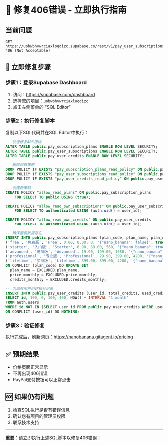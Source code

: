 # 🚨 修复406错误 - 立即执行指南

## 当前问题
```
GET https://uobwbhvwrciaxloqdizc.supabase.co/rest/v1/pay_user_subscriptions?... 406 (Not Acceptable)
```

## 🔧 立即修复步骤

### 步骤1：登录Supabase Dashboard
1. 访问：https://supabase.com/dashboard
2. 选择您的项目：`uobwbhvwrciaxloqdizc`
3. 点击左侧菜单的 "SQL Editor"

### 步骤2：执行修复脚本
复制以下SQL代码并在SQL Editor中执行：

```sql
-- 快速修复406错误
ALTER TABLE public.pay_subscription_plans ENABLE ROW LEVEL SECURITY;
ALTER TABLE public.pay_user_subscriptions ENABLE ROW LEVEL SECURITY;
ALTER TABLE public.pay_user_credits ENABLE ROW LEVEL SECURITY;

-- 删除现有策略
DROP POLICY IF EXISTS "pay_subscription_plans_read_policy" ON public.pay_subscription_plans;
DROP POLICY IF EXISTS "pay_user_subscriptions_read_policy" ON public.pay_user_subscriptions;
DROP POLICY IF EXISTS "pay_user_credits_read_policy" ON public.pay_user_credits;

-- 创建新策略
CREATE POLICY "allow_read_plans" ON public.pay_subscription_plans
    FOR SELECT TO public USING (true);

CREATE POLICY "allow_read_own_subscriptions" ON public.pay_user_subscriptions
    FOR SELECT TO authenticated USING (auth.uid() = user_id);

CREATE POLICY "allow_read_own_credits" ON public.pay_user_credits
    FOR SELECT TO authenticated USING (auth.uid() = user_id);

-- 确保套餐数据存在
INSERT INTO public.pay_subscription_plans (plan_code, plan_name, plan_name_en, price_monthly, price_yearly, credits_monthly, features, is_active, sort_order) VALUES
('free', '免费版', 'Free', 0.00, 0.00, 0, '{"nano_banana": false}', true, 1),
('starter', '入门版', 'Starter', 6.90, 69.00, 560, '{"nano_banana": true}', true, 2),
('advanced', '进阶版', 'Advanced', 19.90, 199.00, 1680, '{"nano_banana": true}', true, 3),
('professional', '专业版', 'Professional', 29.90, 299.00, 4200, '{"nano_banana": true}', true, 4),
('lifetime', '买断版', 'Lifetime', 399.00, 399.00, 4200, '{"nano_banana": true}', true, 5)
ON CONFLICT (plan_code) DO UPDATE SET
  plan_name = EXCLUDED.plan_name,
  price_monthly = EXCLUDED.price_monthly,
  credits_monthly = EXCLUDED.credits_monthly;

-- 为现有用户创建积分记录
INSERT INTO public.pay_user_credits (user_id, total_credits, used_credits, available_credits, monthly_quota, quota_reset_date)
SELECT id, 100, 0, 100, 100, NOW() + INTERVAL '1 month'
FROM auth.users
WHERE id NOT IN (SELECT user_id FROM public.pay_user_credits WHERE user_id IS NOT NULL)
ON CONFLICT (user_id) DO NOTHING;
```

### 步骤3：验证修复
执行完成后，刷新网页：https://nanobanana.gitagent.io/pricing

## ✅ 预期结果
- 价格页面正常显示
- 不再出现406错误
- PayPal支付按钮可以正常点击

## 🆘 如果仍有问题
1. 检查SQL执行是否有错误信息
2. 确认您有项目的管理员权限
3. 联系技术支持

---
**重要**：请立即执行上述SQL脚本以修复406错误！
